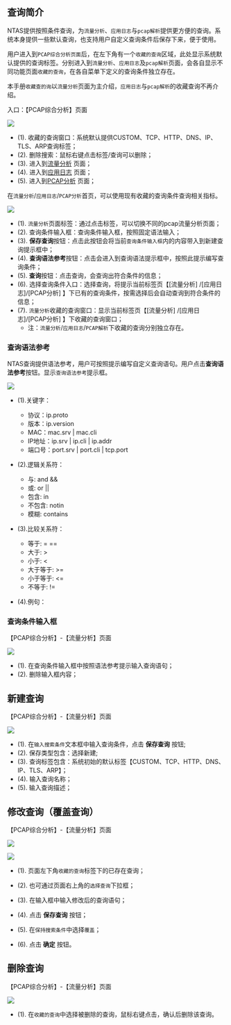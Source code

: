 ## 查询简介

​		NTAS提供按照条件查询，为`流量分析`、`应用日志`与`pcap解析`提供更方便的查询。系统本身提供一些默认查询，也支持用户自定义查询条件后保存下来，便于使用。

​		用户进入到`PCAP综合分析页面`后，在左下角有一个`收藏的查询`区域，此处显示系统默认提供的查询标签。分别进入到`流量分析`、`应用日志`及`pcap解析`页面，会各自显示不同功能页面`收藏的查询`，在各自菜单下定义的查询条件独立存在。

​		本手册`收藏查的询`以`流量分析`页面为主介绍，`应用日志`与`pcap解析`的收藏查询不再介绍。

入口：【PCAP综合分析】页面

![](./img/query/01.png)

- (1). 收藏的查询窗口：系统默认提供CUSTOM、TCP、HTTP、DNS、IP、TLS、ARP查询标签；
- (2). 删除搜索：鼠标右键点击标签/查询可以删除；
- (3). 进入到[流量分析](flow) 页面；
- (4). 进入到[应用日志](appLog) 页面；
- (5). 进入到[PCAP分析](pcap) 页面；

在`流量分析`/`应用日志`/`PCAP分析`首页，可以使用现有收藏的查询条件查询相关指标。

![](./img/query/02.png)

- (1). `流量分析`页面标签：通过点击标签，可以切换不同的pcap流量分析页面；
- (2). 查询条件输入框：查询条件输入框，按照固定语法输入；
- (3). **保存查询**按钮：点击此按钮会将当前`查询条件输入框`内的内容带入到新建查询提示框中；
- (4). **查询语法参考**按钮：点击会进入到查询语法提示框中，按照此提示编写查询条件；
- (5). **查询**按钮：点击查询，会查询出符合条件的信息；
- (6). 选择查询条件入口：选择查询，将提示当前标签页【[流量分析] /[应用日志]/[PCAP分析] 】下已有的查询条件，按需选择后会自动查询到符合条件的信息；
- (7). `流量分析`收藏的查询窗口：显示当前标签页【[流量分析] /[应用日志]/[PCAP分析] 】下收藏的查询窗口；
  - 注：`流量分析`/`应用日志`/`PCAP解析`下收藏的查询分别独立存在。



### 查询语法参考

NTAS查询提供语法参考，用户可按照提示编写自定义查询语句。用户点击**查询语法参考**按钮。显示`查询语法参考`提示框。

![](./img/query/03.png)

- (1).关键字：
  - 协议：ip.proto
  - 版本：ip.version
  - MAC：mac.srv | mac.cli
  - IP地址：ip.srv | ip.cli | ip.addr
  - 端口号：port.srv | port.cli | tcp.port
- (2).逻辑关系符：
  - 与: and &&
  - 或: or ||
  - 包含: in
  - 不包含: notin
  - 模糊: contains
- (3).比较关系符：
  - 等于: = ==
  - 大于: >
  - 小于: <
  - 大于等于: >=
  - 小于等于: <=
  - 不等于: !=

- (4).例句：

### 查询条件输入框

【PCAP综合分析】-【流量分析】页面

![](./img/query/05.png)

- (1). 在查询条件输入框中按照语法参考提示输入查询语句；
- (2). 删除输入框内容；

## 新建查询

【PCAP综合分析】-【流量分析】页面

![](./img/query/04.png)

- (1). 在`输入搜索条件`文本框中输入查询条件，点击 **保存查询** 按钮;
- (2). 保存类型包含：选择新建;
- (3). 查询标签包含：系统初始的默认标签【CUSTOM、TCP、HTTP、DNS、IP、TLS、ARP】；
- (4). 输入查询名称；
- (5). 输入查询描述；

## 修改查询（覆盖查询）

【PCAP综合分析】-【流量分析】页面

![](./img/query/06.png)

![](./img/query/07.png)

- (1). 页面左下角`收藏的查询`标签下的已存在查询；
- (2). 也可通过页面右上角的`选择查询`下拉框；
- (3). 在输入框中输入修改后的查询语句；
- (4). 点击 **保存查询** 按钮；

- (5). 在`保持搜索条件`中选择`覆盖`；
- (6). 点击 **确定** 按钮。



## 删除查询

【PCAP综合分析】-【流量分析】页面

![](./img/query/08.png)

- (1). 在`收藏的查询`中选择被删除的查询，鼠标右键点击，确认后删除该查询。



